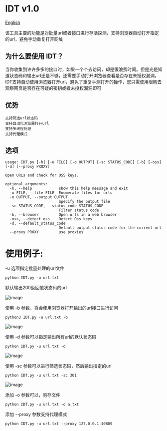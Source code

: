 # IDT v1.0
[English]('https://github.com/baimao-box/satania/blob/main/English.md')

该工具主要的功能是对批量url或者接口进行存活探测，支持浏览器自动打开指定的url，避免手动重复打开网址

## 为什么要使用 IDT？ 
当你收集到许许多多的接口时，如果一个个去访问，却是很浪费时间。但是光是知道状态码和输出url还是不够，还需要手动打开浏览器查看是否存在未授权漏洞。
IDT支持自动使用浏览器打开url，避免了重复手测打开的操作，您只需使用眼睛去观察网页是否存在可疑的密钥或者未授权漏洞即可


## 优势
```
支持筛选url状态码
支持自动化浏览器打开url
支持多线程处理
支持代理模式
```
## 选项
```
usage: IDT.py [-h] [-u FILE] [-o OUTPUT] [-sc STATUS_CODE] [-b] [-oss] [-d] [--proxy PROXY]

Open URLs and check for OSS keys.

optional arguments:
  -h, --help            show this help message and exit
  -u FILE, --file FILE  Enumerate files for urls
  -o OUTPUT, --output OUTPUT
                        Specify the output file
  -sc STATUS_CODE, --status_code STATUS_CODE
                        Filter status code
  -b, --browser         Open urls in a web browser
  -oss, --detect_oss    Detect Oss keys
  -d, --default_status_code
                        Default output status code for the current url
  --proxy PROXY         use proxies

```

# 使用例子:

-u 选项指定批量处理的url文件
```
python IDT.py -u url.txt
```
默认输出200返回值状态码的url

![image](https://github.com/cikeroot/IDT/assets/110379183/c6e19b6f-3005-4901-a390-74cfd936aa58)

使用 -b 参数，将会使用浏览器打开输出的url接口进行访问
```
python3 IDT.py -u url.txt -b
```
![image](https://github.com/cikeroot/IDT/assets/110379183/dae43885-c3d3-42bb-b674-c68d1a59184e)

使用 -d 参数可以指定输出所有url的默认状态码
```
python IDT.py -u url.txt -d 
```
![image](https://github.com/cikeroot/IDT/assets/110379183/bb50bcd1-746a-4d15-b515-1abf0f5f5169)

使用 -sc 参数可以进行筛选状态码，然后输出指定的url
```
python IDT.py -u url.txt -sc 301 
```
![image](https://github.com/cikeroot/IDT/assets/110379183/053ce947-b0ef-4f0d-809e-cde5ee5ea989)

添加 -o 参数可以，另存文件
```
python IDT.py -u url.txt -o a.txt
```
添加 --proxy 参数支持代理模式

```
python IDT.py -u url.txt --proxy 127.0.0.1:10809
```
